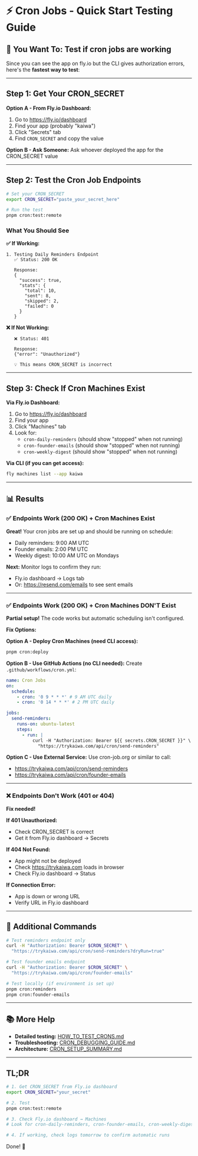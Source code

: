 # ⚡ Cron Jobs - Quick Start Testing Guide

## 🎯 You Want To: Test if cron jobs are working

Since you can see the app on fly.io but the CLI gives authorization errors, here's the **fastest way to test**:

---

## Step 1: Get Your CRON_SECRET

**Option A - From Fly.io Dashboard:**

1. Go to https://fly.io/dashboard
2. Find your app (probably "kaiwa")
3. Click "Secrets" tab
4. Find `CRON_SECRET` and copy the value

**Option B - Ask Someone:**
Ask whoever deployed the app for the CRON_SECRET value

---

## Step 2: Test the Cron Job Endpoints

```bash
# Set your CRON_SECRET
export CRON_SECRET="paste_your_secret_here"

# Run the test
pnpm cron:test:remote
```

### What You Should See

**✅ If Working:**

```
1. Testing Daily Reminders Endpoint
   ✅ Status: 200 OK

   Response:
   {
     "success": true,
     "stats": {
       "total": 10,
       "sent": 8,
       "skipped": 2,
       "failed": 0
     }
   }
```

**❌ If Not Working:**

```
   ❌ Status: 401

   Response:
   {"error": "Unauthorized"}

   💡 This means CRON_SECRET is incorrect
```

---

## Step 3: Check If Cron Machines Exist

**Via Fly.io Dashboard:**

1. Go to https://fly.io/dashboard
2. Find your app
3. Click "Machines" tab
4. Look for:
   - `cron-daily-reminders` (should show "stopped" when not running)
   - `cron-founder-emails` (should show "stopped" when not running)
   - `cron-weekly-digest` (should show "stopped" when not running)

**Via CLI (if you can get access):**

```bash
fly machines list --app kaiwa
```

---

## 📊 Results

### ✅ Endpoints Work (200 OK) + Cron Machines Exist

**Great!** Your cron jobs are set up and should be running on schedule:

- Daily reminders: 9:00 AM UTC
- Founder emails: 2:00 PM UTC
- Weekly digest: 10:00 AM UTC on Mondays

**Next:** Monitor logs to confirm they run:

- Fly.io dashboard → Logs tab
- Or: https://resend.com/emails to see sent emails

---

### ✅ Endpoints Work (200 OK) + Cron Machines DON'T Exist

**Partial setup!** The code works but automatic scheduling isn't configured.

**Fix Options:**

**Option A - Deploy Cron Machines (need CLI access):**

```bash
pnpm cron:deploy
```

**Option B - Use GitHub Actions (no CLI needed):**
Create `.github/workflows/cron.yml`:

```yaml
name: Cron Jobs
on:
  schedule:
    - cron: '0 9 * * *' # 9 AM UTC daily
    - cron: '0 14 * * *' # 2 PM UTC daily

jobs:
  send-reminders:
    runs-on: ubuntu-latest
    steps:
      - run: |
          curl -H "Authorization: Bearer ${{ secrets.CRON_SECRET }}" \
            "https://trykaiwa.com/api/cron/send-reminders"
```

**Option C - Use External Service:**
Use cron-job.org or similar to call:

- https://trykaiwa.com/api/cron/send-reminders
- https://trykaiwa.com/api/cron/founder-emails

---

### ❌ Endpoints Don't Work (401 or 404)

**Fix needed!**

**If 401 Unauthorized:**

- Check CRON_SECRET is correct
- Get it from Fly.io dashboard → Secrets

**If 404 Not Found:**

- App might not be deployed
- Check https://trykaiwa.com loads in browser
- Check Fly.io dashboard → Status

**If Connection Error:**

- App is down or wrong URL
- Verify URL in Fly.io dashboard

---

## 🔧 Additional Commands

```bash
# Test reminders endpoint only
curl -H "Authorization: Bearer $CRON_SECRET" \
  "https://trykaiwa.com/api/cron/send-reminders?dryRun=true"

# Test founder emails endpoint
curl -H "Authorization: Bearer $CRON_SECRET" \
  "https://trykaiwa.com/api/cron/founder-emails"

# Test locally (if environment is set up)
pnpm cron:reminders
pnpm cron:founder-emails
```

---

## 📚 More Help

- **Detailed testing:** [HOW_TO_TEST_CRONS.md](HOW_TO_TEST_CRONS.md)
- **Troubleshooting:** [CRON_DEBUGGING_GUIDE.md](CRON_DEBUGGING_GUIDE.md)
- **Architecture:** [CRON_SETUP_SUMMARY.md](CRON_SETUP_SUMMARY.md)

---

## TL;DR

```bash
# 1. Get CRON_SECRET from Fly.io dashboard
export CRON_SECRET="your_secret"

# 2. Test
pnpm cron:test:remote

# 3. Check Fly.io dashboard → Machines
# Look for cron-daily-reminders, cron-founder-emails, cron-weekly-digest

# 4. If working, check logs tomorrow to confirm automatic runs
```

Done! 🎉
